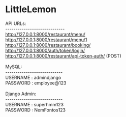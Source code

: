# LittleLemon
API URLs:<br/>
-----------------------------<br/>
http://127.0.0.1:8000/restaurant/menu/  <br/> 
http://127.0.0.1:8000/restaurant/menu/1 <br/>
http://127.0.0.1:8000/restaurant/booking/  <br/>
http://127.0.0.1:8000/auth/token/login/  <br/>
http://127.0.0.1:8000/restaurant/api-token-auth/ (POST) <br/>
<br/>
MySQL:<br/>
----------------------------<br/>
USERNAME : admindjango<br/>
PASSWORD : employee@123<br/>
<br/>
Django Admin:<br/>
----------------------------<br/>
USERNAME : superhmm123<br/>
PASSWORD : NemFontos123<br/>
